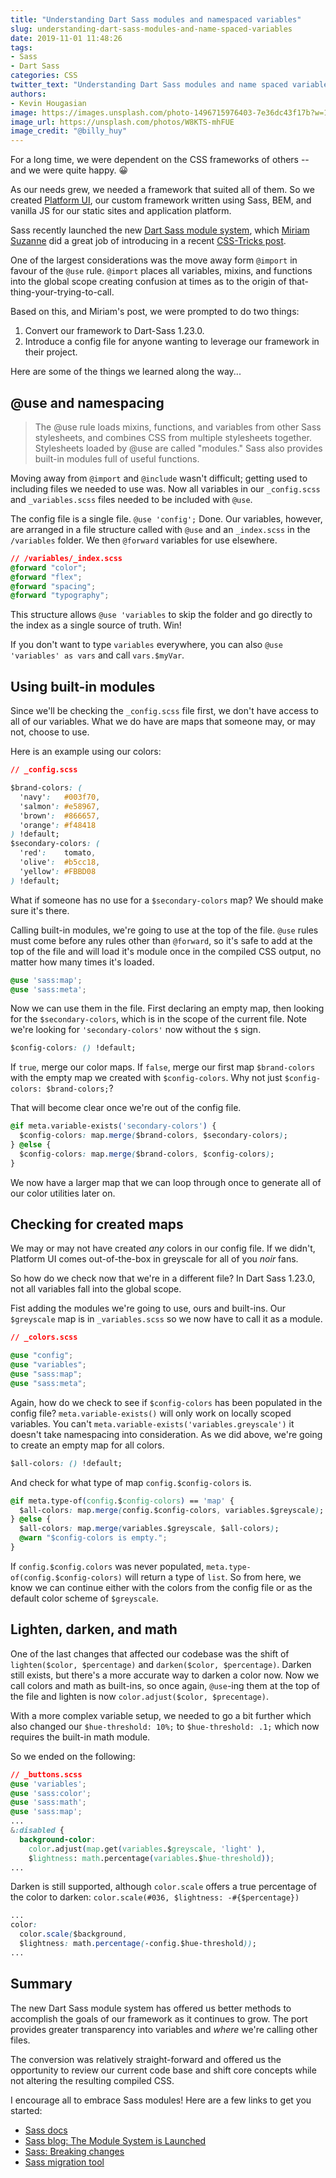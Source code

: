```yaml
---
title: "Understanding Dart Sass modules and namespaced variables"
slug: understanding-dart-sass-modules-and-name-spaced-variables
date: 2019-11-01 11:48:26
tags:
- Sass
- Dart Sass
categories: CSS
twitter_text: "Understanding Dart Sass modules and name spaced variables"
authors: 
- Kevin Hougasian
image: https://images.unsplash.com/photo-1496715976403-7e36dc43f17b?w=1000
image_url: https://unsplash.com/photos/W8KTS-mhFUE
image_credit: "@billy_huy"
---
```


For a long time, we were dependent on the CSS frameworks of others -- and we were quite happy. 😀

As our needs grew, we needed a framework that suited all of them. So we created [Platform UI](https://style.rimdev.io), our custom framework written using Sass, BEM, and vanilla JS for our static sites and application platform.

Sass recently launched the new [Dart Sass module system](https://github.com/sass/dart-sass/releases/tag/1.23.0), which [Miriam Suzanne](https://twitter.com/@mirisuzanne) did a great job of introducing in a recent [CSS-Tricks post](https://css-tricks.com/introducing-sass-modules/).

One of the largest considerations was the move away form `@import` in favour of the `@use` rule. `@import` places all variables, mixins, and functions into the global scope creating confusion at times as to the origin of that-thing-your-trying-to-call.

Based on this, and Miriam's post, we were prompted to do two things:

1. Convert our framework to Dart-Sass 1.23.0.
2. Introduce a config file for anyone wanting to leverage our framework in their project.

Here are some of the things we learned along the way...

## @use and namespacing

> The @use rule loads mixins, functions, and variables from other Sass stylesheets, and combines CSS from multiple stylesheets together. Stylesheets loaded by @use are called "modules." Sass also provides built-in modules full of useful functions.

Moving away from `@import` and `@include` wasn't difficult; getting used to including files we needed to use was. Now all variables in our `_config.scss` and `_variables.scss` files needed to be included with `@use`.

The config file is a single file. `@use 'config';` Done.
Our variables, however, are arranged in a file structure called with `@use` and an `_index.scss` in the `/variables` folder. We then `@forward` variables for use elsewhere.

```css
// /variables/_index.scss
@forward "color";
@forward "flex";
@forward "spacing";
@forward "typography";
```

This structure allows `@use 'variables` to skip the folder and go directly to the index as a single source of truth. Win!

If you don't want to type `variables` everywhere, you can also `@use 'variables' as vars` and call `vars.$myVar`.

## Using built-in modules

Since we'll be checking the `_config.scss` file first, we don't have access to all of our variables. What we do have are maps that someone may, or may not, choose to use.

Here is an example using our colors:

```css
// _config.scss

$brand-colors: (
  'navy':   #003f70,
  'salmon': #e58967,
  'brown':  #866657,
  'orange': #f48418
) !default;
$secondary-colors: (
  'red':    tomato,
  'olive':  #b5cc18,
  'yellow': #FBBD08
) !default;
```

What if someone has no use for a `$secondary-colors` map? We should make sure it's there.

Calling built-in modules, we're going to use at the top of the file. `@use` rules must come before any rules other than `@forward`, so it's safe to add at the top of the file and will load it's module once in the compiled CSS output, no matter how many times it's loaded.

```css
@use 'sass:map';
@use 'sass:meta';
```

Now we can use them in the file.
First declaring an empty map, then looking for the `$secondary-colors`, which is in the scope of the current file. Note we're looking for `'secondary-colors'` now without the `$` sign.

```css
$config-colors: () !default;
```

If `true`, merge our color maps. If `false`, merge our first map `$brand-colors` with the empty map we created with `$config-colors`. Why not just `$config-colors: $brand-colors;`?

That will become clear once we're out of the config file.

```css
@if meta.variable-exists('secondary-colors') {
  $config-colors: map.merge($brand-colors, $secondary-colors);
} @else {
  $config-colors: map.merge($brand-colors, $config-colors);
}
```

We now have a larger map that we can loop through once to generate all of our color utilities later on.

## Checking for created maps

We may or may not have created _any_ colors in our config file. If we didn't, Platform UI comes out-of-the-box in greyscale for all of you _noir_ fans.

So how do we check now that we're in a different file? In Dart Sass 1.23.0, not all variables fall into the global scope.

Fist adding the modules we're going to use, ours and built-ins. Our `$greyscale` map is in `_variables.scss` so we now have to call it as a module.

```css
// _colors.scss

@use "config";
@use "variables";
@use "sass:map";
@use "sass:meta";
```

Again, how do we check to see if `$config-colors` has been populated in the config file? `meta.variable-exists()` will only work on locally scoped variables. You can't `meta.variable-exists('variables.greyscale')` it doesn't take namespacing into consideration.
As we did above, we're going to create an empty map for all colors.

```css
$all-colors: () !default;
```

And check for what type of map `config.$config-colors` is.

```css
@if meta.type-of(config.$config-colors) == 'map' {
  $all-colors: map.merge(config.$config-colors, variables.$greyscale);
} @else {
  $all-colors: map.merge(variables.$greyscale, $all-colors);
  @warn "$config-colors is empty.";
}
```

If `config.$config.colors` was never populated, `meta.type-of(config.$config-colors)` will return a type of `list`. So from here, we know we can continue either with the colors from the config file or as the default color scheme of `$greyscale`.

## Lighten, darken, and math

One of the last changes that affected our codebase was the shift of `lighten($color, $percentage)` and `darken($color, $percentage)`. Darken still exists, but there's a more accurate way to darken a color now.
Now we call colors and math as built-ins, so once again, `@use`-ing them at the top of the file and lighten is now `color.adjust($color, $precentage)`.

With a more complex variable setup, we needed to go a bit further which also changed our `$hue-threshold: 10%;` to `$hue-threshold: .1;` which now requires the built-in math module.

So we ended on the following:

```css
// _buttons.scss
@use 'variables';
@use 'sass:color';
@use 'sass:math';
@use 'sass:map';
...
&:disabled {
  background-color:
    color.adjust(map.get(variables.$greyscale, 'light' ),
    $lightness: math.percentage(variables.$hue-threshold));
...
```

Darken is still supported, although `color.scale` offers a true percentage of the color to darken: `color.scale(#036, $lightness: -#{$percentage})`

```css
...
color:
  color.scale($background,
  $lightness: math.percentage(-config.$hue-threshold));
...
```

## Summary

The new Dart Sass module system has offered us better methods to accomplish the goals of our framework as it continues to grow. The port provides greater transparency into variables and _where_ we're calling other files.

The conversion was relatively straight-forward and offered us the opportunity to review our current code base and shift core concepts while not altering the resulting compiled CSS.

I encourage all to embrace Sass modules! Here are a few links to get you started:

- [Sass docs](https://sass-lang.com/documentation)
- [Sass blog: The Module System is Launched](http://sass.logdown.com/posts/7858341-the-module-system-is-launched)
- [Sass: Breaking changes](https://sass-lang.com/documentation/breaking-changes)
- [Sass migration tool](https://sass-lang.com/documentation/cli/migrator)
